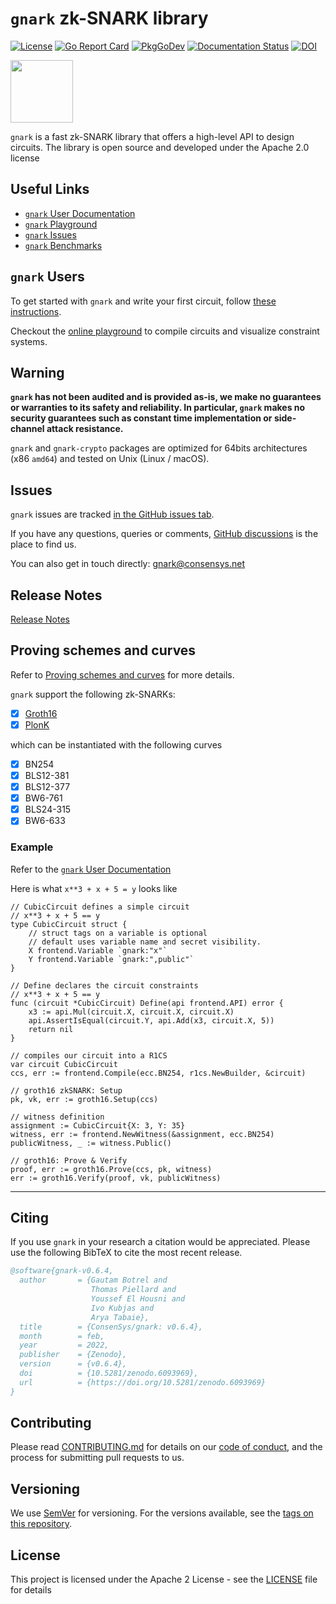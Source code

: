 # `gnark` zk-SNARK library
[![License](https://img.shields.io/badge/license-Apache%202-blue)](LICENSE)
[![Go Report Card](https://goreportcard.com/badge/github.com/ConsenSys/gnark)](https://goreportcard.com/badge/github.com/ConsenSys/gnark)
[![PkgGoDev](https://pkg.go.dev/badge/mod/github.com/consensys/gnark)](https://pkg.go.dev/mod/github.com/consensys/gnark)
[![Documentation Status](https://readthedocs.com/projects/pegasys-gnark/badge/)][`gnark` User Documentation] [![DOI](https://zenodo.org/badge/DOI/10.5281/zenodo.6093969.svg)](https://doi.org/10.5281/zenodo.6093969)

<img  width="100px"
src="logo_new.png">

`gnark` is a fast zk-SNARK library that offers a high-level API to design circuits. The library is open source and developed under the Apache 2.0 license


## Useful Links

* [`gnark` User Documentation]
* [`gnark` Playground]
* [`gnark` Issues]
* [`gnark` Benchmarks](https://docs.gnark.consensys.net/en/latest/#gnark-is-fast)


## `gnark` Users

To get started with `gnark` and write your first circuit, follow [these instructions][`gnark` User Documentation].

Checkout the [online playground][`gnark` Playground] to compile circuits and visualize constraint systems.


## Warning
**`gnark` has not been audited and is provided as-is, we make no guarantees or warranties to its safety and reliability. In particular, `gnark` makes no security guarantees such as constant time implementation or side-channel attack resistance.**

`gnark` and `gnark-crypto` packages are optimized for 64bits architectures (x86 `amd64`) and tested on Unix (Linux / macOS).


## Issues

`gnark` issues are tracked [in the GitHub issues tab][`gnark` Issues].

If you have any questions, queries or comments, [GitHub discussions] is the place to find us.

You can also get in touch directly: gnark@consensys.net


## Release Notes

[Release Notes](CHANGELOG.md)

## Proving schemes and curves

Refer to [Proving schemes and curves] for more details.

`gnark` support the following zk-SNARKs:

- [x] [Groth16](https://eprint.iacr.org/2016/260)
- [x] [PlonK](https://eprint.iacr.org/2019/953)

which can be instantiated with the following curves

- [x] BN254
- [x] BLS12-381
- [x] BLS12-377
- [x] BW6-761
- [x] BLS24-315
- [x] BW6-633

### Example

Refer to the [`gnark` User Documentation]

Here is what `x**3 + x + 5 = y` looks like

```golang
// CubicCircuit defines a simple circuit
// x**3 + x + 5 == y
type CubicCircuit struct {
	// struct tags on a variable is optional
	// default uses variable name and secret visibility.
	X frontend.Variable `gnark:"x"`
	Y frontend.Variable `gnark:",public"`
}

// Define declares the circuit constraints
// x**3 + x + 5 == y
func (circuit *CubicCircuit) Define(api frontend.API) error {
	x3 := api.Mul(circuit.X, circuit.X, circuit.X)
	api.AssertIsEqual(circuit.Y, api.Add(x3, circuit.X, 5))
	return nil
}

// compiles our circuit into a R1CS
var circuit CubicCircuit
ccs, err := frontend.Compile(ecc.BN254, r1cs.NewBuilder, &circuit)

// groth16 zkSNARK: Setup
pk, vk, err := groth16.Setup(ccs)

// witness definition
assignment := CubicCircuit{X: 3, Y: 35}
witness, err := frontend.NewWitness(&assignment, ecc.BN254)
publicWitness, _ := witness.Public()

// groth16: Prove & Verify
proof, err := groth16.Prove(ccs, pk, witness)
err := groth16.Verify(proof, vk, publicWitness)
```


____

## Citing

If you use `gnark` in your research a citation would be appreciated.
Please use the following BibTeX to cite the most recent release.

```bib
@software{gnark-v0.6.4,
  author       = {Gautam Botrel and
                  Thomas Piellard and
                  Youssef El Housni and
                  Ivo Kubjas and
                  Arya Tabaie},
  title        = {ConsenSys/gnark: v0.6.4},
  month        = feb,
  year         = 2022,
  publisher    = {Zenodo},
  version      = {v0.6.4},
  doi          = {10.5281/zenodo.6093969},
  url          = {https://doi.org/10.5281/zenodo.6093969}
}
```

## Contributing

Please read [CONTRIBUTING.md](CONTRIBUTING.md) for details on our [code of conduct](CODE_OF_CONDUCT.md), and the process for submitting pull requests to us.


## Versioning

We use [SemVer](http://semver.org/) for versioning. For the versions available, see the [tags on this repository](https://github.com/consensys/gnark/tags).


## License

This project is licensed under the Apache 2 License - see the [LICENSE](LICENSE) file for details


[`gnark` Issues]: https://github.com/consensys/gnark/issues
[`gnark` Playground]: https://play.gnark.io
[`gnark` User Documentation]: https://docs.gnark.consensys.net/en/latest/
[GitHub discussions]: https://github.com/ConsenSys/gnark/discussions
[Proving schemes and curves]: https://docs.gnark.consensys.net/en/latest/Concepts/schemes_curves/
